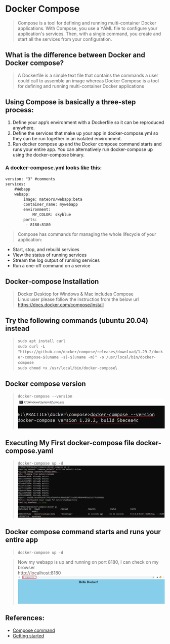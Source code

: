 # Docker Compose
> Compose is a tool for defining and running multi-container Docker applications. With Compose, you use a YAML file to configure your application's services. Then, with a single command, you create and start all the services from your configuration.

## What is the difference between Docker and Docker compose?
> A Dockerfile is a simple text file that contains the commands a user could call to assemble an image whereas Docker Compose is a tool for defining and running multi-container Docker applications

## Using Compose is basically a three-step process:
1. Define your app’s environment with a Dockerfile so it can be reproduced anywhere.
2. Define the services that make up your app in docker-compose.yml so they can be run together in an isolated environment.
3. Run docker compose up and the Docker compose command starts and runs your entire app. You can alternatively run docker-compose up using the docker-compose binary.

### A docker-compose.yml looks like this:
```
version: "3" #comments
services:
    #Webapp
    webapp:
        image: mateors/webapp:beta
        container_name: mywebapp
        environment: 
            MY_COLOR: skyblue
        ports:
         - 8180:8180
```

> Compose has commands for managing the whole lifecycle of your application:

* Start, stop, and rebuild services
* View the status of running services
* Stream the log output of running services
* Run a one-off command on a service

## Docker-compose Installation
> Docker Desktop for Windows & Mac includes Compose\
> Linux user please follow the instructios from the below url\
> https://docs.docker.com/compose/install

## Try the following commands (ubuntu 20.04) instead
> `sudo apt install curl`\
> `sudo curl -L "https://github.com/docker/compose/releases/download/1.29.2/docker-compose-$(uname -s)-$(uname -m)" -o /usr/local/bin/docker-compose`\
> `sudo chmod +x /usr/local/bin/docker-compose`\

## Docker compose version
> `docker-compose --version`\
![docker-compose-version-check](../screenshots/docker-compose-version-check.png)

## Executing My First docker-compose file docker-compose.yaml
> `docker-compose up -d`\
![docker-compose-up-d](../screenshots/docker-compose-up-d.png)

## Docker compose command starts and runs your entire app
> `docker-compose up -d`

> Now my webapp is up and running on port 8180, I can check on my browser\
> http://localhost:8180\
![mywebapp_running](../screenshots/mywebapp_running.png)

## References:
* [Compose command](https://docs.docker.com/compose/cli-command/)
* [Getting started](https://docs.docker.com/compose/gettingstarted/)